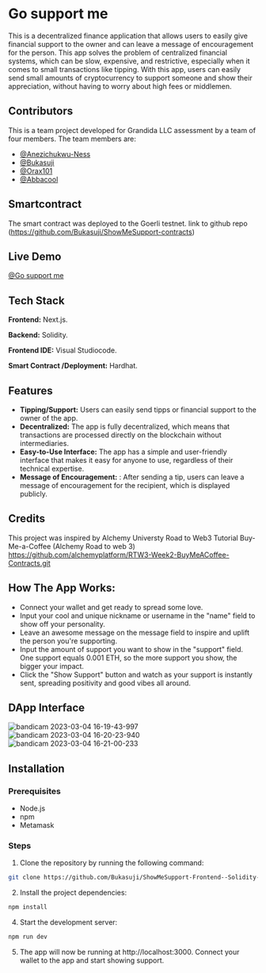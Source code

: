 

# Go support me

 This is a decentralized finance application that allows users to easily give financial support to the owner and can leave a message of encouragement for the person. This app solves the problem of centralized financial systems, which can be slow, expensive, and restrictive, especially when it comes to small transactions like tipping. With this app, users can easily send small amounts of cryptocurrency to support someone and show their appreciation, without having to worry about high fees or middlemen.
  
## Contributors
This is a team project developed for Grandida LLC assessment by a team of four members. The team members are:

- [@Anezichukwu-Ness](https://github.com/Anezichukwu-Ness)
- [@Bukasuji](https://github.com/Bukasuji)
- [@Orax101](https://github.com/Orax101)
- [@Abbacool](https://github.com/Abbacool)

## Smartcontract
The smart contract was deployed to the Goerli testnet.
link to github repo (https://github.com/Bukasuji/ShowMeSupport-contracts)
 
 ## Live Demo
 
[@Go support me](https://show-me-support-frontend-solidity-de-fi-tipping-app.vercel.app/)
 
 ## Tech Stack

**Frontend:** Next.js.  

**Backend:** Solidity.

**Frontend IDE:** Visual Studiocode. 

**Smart Contract /Deployment:** Hardhat. 




## Features
  
- **Tipping/Support:**  Users can easily send tipps or financial support to the owner of the app.
- **Decentralized:** The app is fully decentralized, which means that transactions are processed directly on the blockchain without intermediaries.
- **Easy-to-Use Interface:** The app has a simple and user-friendly interface that makes it easy for anyone to use, regardless of their technical expertise.
- **Message of Encouragement:** : After sending a tip, users can leave a message of encouragement for the recipient, which is displayed publicly.

## Credits 
This project was inspired by Alchemy Universty Road to Web3 Tutorial Buy-Me-a-Coffee (Alchemy Road to web 3)
https://github.com/alchemyplatform/RTW3-Week2-BuyMeACoffee-Contracts.git

## How The App Works:

- Connect your wallet and get ready to spread some love.
- Input your cool and unique nickname or username in the "name" field to show off your personality.
- Leave an awesome message on the message field to inspire and uplift the person you're supporting.
- Input the amount of support you want to show in the "support" field. One support equals 0.001 ETH, so the more support you show, the bigger your impact.
- Click the "Show Support" button and watch as your support is instantly sent, spreading positivity and good vibes all around.

 ## DApp Interface
![bandicam 2023-03-04 16-19-43-997](https://user-images.githubusercontent.com/74817012/222915502-62219b4a-e7b6-42b6-8cf9-c4d42ac7ff8c.jpg)
![bandicam 2023-03-04 16-20-23-940](https://user-images.githubusercontent.com/74817012/222915506-82f05749-33f2-4d66-939d-ab8fe909178d.jpg)
![bandicam 2023-03-04 16-21-00-233](https://user-images.githubusercontent.com/74817012/222915509-5d5f40dd-8dd9-45d3-b074-0c603fab7ac2.jpg)

## Installation
### Prerequisites
- Node.js 
- npm
- Metamask 

### Steps
1) Clone the repository by running the following command:
```bash
git clone https://github.com/Bukasuji/ShowMeSupport-Frontend--Solidity-DeFi-Tipping-app.git
```

2) Install the project dependencies:
```bash 
npm install
```

4) Start the development server:
```bash 
npm run dev
```

5) The app will now be running at http://localhost:3000. Connect your wallet to the app and start showing support.



